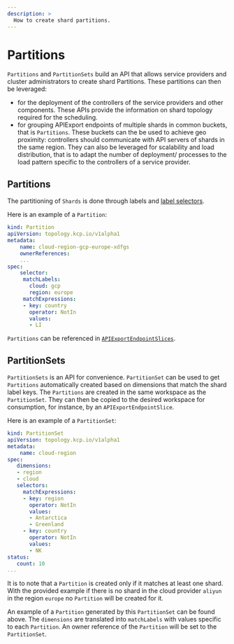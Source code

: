 ```yaml
---
description: >
  How to create shard partitions.
---
```


# Partitions

`Partitions` and `PartitionSets` build an API that allows service providers and cluster administrators to create shard Partitions. These partitions can then be leveraged:

* for the deployment of the controllers of the service providers and other components. These APIs provide the information on shard topology required for the scheduling.
* for grouping APIExport endpoints of multiple shards in common buckets, that is `Partitions`. These buckets can the be used to achieve geo proximity: controllers should communicate with API servers of shards in the same region. They can also be leveraged for scalability and load distribution, that is to adapt the number of deployment/ processes to the load pattern specific to the controllers of a service provider.

## Partitions

The partitioning of `Shards` is done through labels and [label selectors](https://kubernetes.io/docs/concepts/overview/working-with-objects/labels/#label-selectors).

Here is an example of a `Partition`:

```yaml
kind: Partition
apiVersion: topology.kcp.io/v1alpha1
metadata:
    name: cloud-region-gcp-europe-xdfgs
    ownerReferences:
    ...
spec:
    selector:
     matchLabels:
       cloud: gcp
       region: europe
     matchExpressions:
     - key: country
       operator: NotIn
       values:
       - LI
```

`Partitions` can be referenced in [`APIExportEndpointSlices`](../quickstart-tenancy-and-apis.md).

## PartitionSets

`PartitionSets` is  an API for convenience. `PartitionSet` can be used to get `Partitions` automatically created based on dimensions that match the shard label keys. The `Partitions` are created in the same workspace as the `PartitionSet`. They can then be copied to the desired workspace for consumption, for instance, by an `APIExportEndpointSlice`.

Here is an example of a `PartitionSet`:

```yaml
kind: PartitionSet
apiVersion: topology.kcp.io/v1alpha1
metadata:
    name: cloud-region
spec:
   dimensions:
   - region
   - cloud
   selectors:
     matchExpressions:
     - key: region
       operator: NotIn
       values:
       - Antarctica
       - Greenland
     - key: country
       operator: NotIn
       values:
       - NK
status:
   count: 10
...
```

It is to note that a `Partition` is created only if it matches at least one shard. With the provided example if there is no shard in the cloud provider `aliyun` in the region `europe` no `Partition` will be created for it.

An example of a `Partition` generated by this `PartitionSet` can be found above. The `dimensions` are translated into `matchLabels` with values specific to each `Partition`. An owner reference of the `Partition` will be set to the `PartitionSet`.
